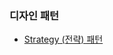 ### 디자인 패턴

* [Strategy (전략) 패턴](https://github.com/gbeea1004/java-study/tree/master/src/main/java/design_pattern/strategy)
